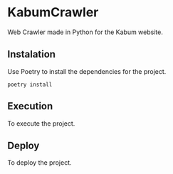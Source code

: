 # KabumCrawler

Web Crawler made in Python for the Kabum website.

## Instalation

Use Poetry to install the dependencies for the project.
```
poetry install
```

## Execution

To execute the project.

## Deploy

To deploy the project.
